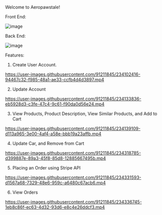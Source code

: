 Welcome to Aeropawstale!  

Front End:

![image](https://user-images.githubusercontent.com/91211845/234359779-ad3babb5-107f-41a7-b609-acac832390f8.png)

Back End:

![image](https://user-images.githubusercontent.com/91211845/234364181-0558b62d-aa8b-47e5-ada6-1e96bebbc939.png)

Features: 
  1. Create User Account.

https://user-images.githubusercontent.com/91211845/234102416-94467c32-f985-48a1-ae33-ccfb4d4d3897.mp4

  2. Update Account
 
https://user-images.githubusercontent.com/91211845/234133836-eb5928d3-c3fe-47c4-9c61-f90da0d56e24.mp4

  3. View Products, Product Description, View Similar Products, and Add to Cart

https://user-images.githubusercontent.com/91211845/234139109-d113a965-3e00-4af4-a58e-bbb19a23affb.mp4

  4. Update Car, and Remove from Cart

https://user-images.githubusercontent.com/91211845/234318785-d399887e-89a3-45f8-85d8-12885667495b.mp4

  5. Placing an Order using Stripe API

https://user-images.githubusercontent.com/91211845/234331593-d1567a68-7329-48e6-959c-a6480c67acb6.mp4

  6. View Orders

https://user-images.githubusercontent.com/91211845/234336745-1eb8c86f-ec63-4d32-93d6-e8c4e26ddcf3.mp4

